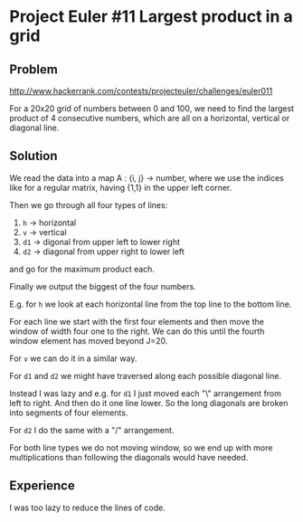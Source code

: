 # Project Euler #11 Largest product in a grid

## Problem

http://www.hackerrank.com/contests/projecteuler/challenges/euler011

For a 20x20 grid of numbers between 0 and 100, we need to find the
largest product of 4 consecutive numbers, which are all on a horizontal, 
vertical or diagonal line.


## Solution

We read the data into a map A : {i, j} -> number, where we use the
indices like for a regular matrix, having {1,1} in the upper left corner.

Then we go through all four types of lines:

1. `h` -> horizontal
2. `v` -> vertical
3. `d1` -> digonal from upper left to lower right
4. `d2` -> diagonal from upper right to lower left

and go for the maximum product each.

Finally we output the biggest of the four numbers.

E.g. for `h` we look at each horizontal line from the top line
to the bottom line.

For each line we start with the first four elements and then move the window 
of width four one to the right. We can do this until the fourth window
element has moved beyond J=20.

For `v` we can do it in a similar way.

For `d1` and `d2` we might have traversed along each possible diagonal line.

Instead I was lazy and e.g. for `d1` I just moved each "\\" arrangement from left to right.
And then do it one line lower. So the long diagonals are broken into segments of four
elements. 

For `d2` I do the same with a "/" arrangement.

For both line types we do not moving window, so we end up with more multiplications 
than following the diagonals would have needed.

## Experience

I was too lazy to reduce the lines of code.
